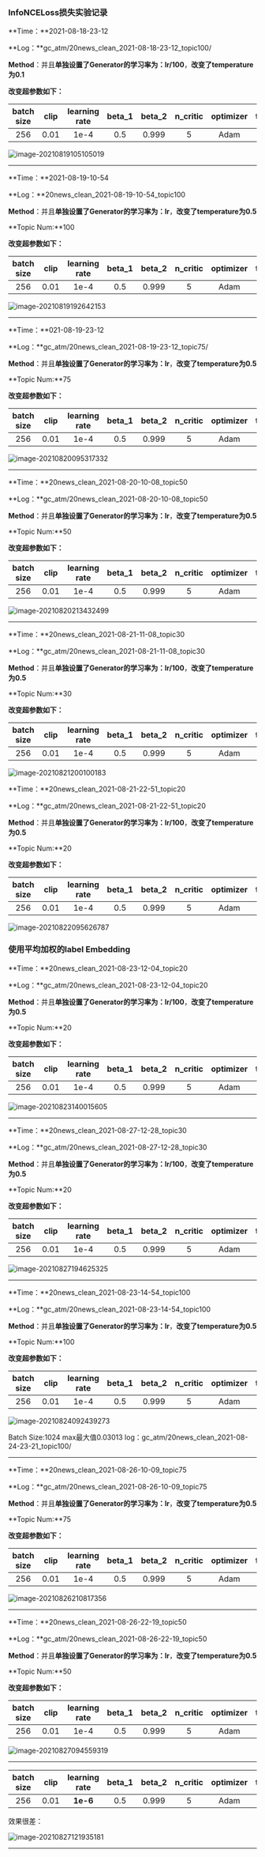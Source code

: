 ### InfoNCELoss损失实验记录

**Time：**2021-08-18-23-12

**Log：**gc_atm/20news_clean_2021-08-18-23-12_topic100/

**Method**：并且**单独设置了Generator的学习率为：lr/100**，**改变了temperature为0.1**

**改变超参数如下：**

| batch size | clip | learning rate | beta_1 | beta_2 | n_critic | optimizer | temperature |
| :--------: | :--: | :-----------: | :----: | :----: | :------: | :-------: | :---------: |
|    256     | 0.01 |     1e-4      |  0.5   | 0.999  |    5     |   Adam    |   **0.1**   |

![image-20210819105105019](https://gitee.com/yxbLovewy/my-pictures/raw/master/image-20210819105105019.png)

---

**Time：**2021-08-19-10-54

**Log：**20news_clean_2021-08-19-10-54_topic100

**Method**：并且**单独设置了Generator的学习率为：lr**，**改变了temperature为0.5**

**Topic Num:**100

**改变超参数如下：**

| batch size | clip | learning rate | beta_1 | beta_2 | n_critic | optimizer | temperature |
| :--------: | :--: | :-----------: | :----: | :----: | :------: | :-------: | :---------: |
|    256     | 0.01 |     1e-4      |  0.5   | 0.999  |    5     |   Adam    |   **0.5**   |

![image-20210819192642153](https://gitee.com/yxbLovewy/my-pictures/raw/master/image-20210819192642153.png)

---

**Time：**021-08-19-23-12

**Log：**gc_atm/20news_clean_2021-08-19-23-12_topic75/

**Method**：并且**单独设置了Generator的学习率为：lr**，**改变了temperature为0.5**

**Topic Num:**75

**改变超参数如下：**

| batch size | clip | learning rate | beta_1 | beta_2 | n_critic | optimizer | temperature |
| :--------: | :--: | :-----------: | :----: | :----: | :------: | :-------: | :---------: |
|    256     | 0.01 |     1e-4      |  0.5   | 0.999  |    5     |   Adam    |   **0.5**   |

![image-20210820095317332](https://gitee.com/yxbLovewy/my-pictures/raw/master/image-20210820095317332.png)

---

**Time：**20news_clean_2021-08-20-10-08_topic50

**Log：**gc_atm/20news_clean_2021-08-20-10-08_topic50

**Method**：并且**单独设置了Generator的学习率为：lr**，**改变了temperature为0.5**

**Topic Num:**50

**改变超参数如下：**

| batch size | clip | learning rate | beta_1 | beta_2 | n_critic | optimizer | temperature |
| :--------: | :--: | :-----------: | :----: | :----: | :------: | :-------: | :---------: |
|    256     | 0.01 |     1e-4      |  0.5   | 0.999  |    5     |   Adam    |   **0.5**   |

![image-20210820213432499](https://gitee.com/yxbLovewy/my-pictures/raw/master/image-20210820213432499.png)

---

**Time：**20news_clean_2021-08-21-11-08_topic30

**Log：**gc_atm/20news_clean_2021-08-21-11-08_topic30

**Method**：并且**单独设置了Generator的学习率为：lr/100**，**改变了temperature为0.5**

**Topic Num:**30

**改变超参数如下：**

| batch size | clip | learning rate | beta_1 | beta_2 | n_critic | optimizer | temperature |
| :--------: | :--: | :-----------: | :----: | :----: | :------: | :-------: | :---------: |
|    256     | 0.01 |     1e-4      |  0.5   | 0.999  |    5     |   Adam    |   **0.5**   |

![image-20210821200100183](https://gitee.com/yxbLovewy/my-pictures/raw/master/image-20210821200100183.png)

**Time：**20news_clean_2021-08-21-22-51_topic20

**Log：**gc_atm/20news_clean_2021-08-21-22-51_topic20

**Method**：并且**单独设置了Generator的学习率为：lr/100**，**改变了temperature为0.5**

**Topic Num:**20

**改变超参数如下：**

| batch size | clip | learning rate | beta_1 | beta_2 | n_critic | optimizer | temperature |
| :--------: | :--: | :-----------: | :----: | :----: | :------: | :-------: | :---------: |
|    256     | 0.01 |     1e-4      |  0.5   | 0.999  |    5     |   Adam    |   **0.5**   |

![image-20210822095626787](https://gitee.com/yxbLovewy/my-pictures/raw/master/image-20210822095626787.png)



### 使用平均加权的label Embedding

**Time：**20news_clean_2021-08-23-12-04_topic20

**Log：**gc_atm/20news_clean_2021-08-23-12-04_topic20

**Method**：并且**单独设置了Generator的学习率为：lr/100**，**改变了temperature为0.5**

**Topic Num:**20

**改变超参数如下：**

| batch size | clip | learning rate | beta_1 | beta_2 | n_critic | optimizer | temperature |
| :--------: | :--: | :-----------: | :----: | :----: | :------: | :-------: | :---------: |
|    256     | 0.01 |     1e-4      |  0.5   | 0.999  |    5     |   Adam    |   **0.5**   |

![image-20210823140015605](https://gitee.com/yxbLovewy/my-pictures/raw/master/image-20210823140015605.png)

---

**Time：**20news_clean_2021-08-27-12-28_topic30

**Log：**gc_atm/20news_clean_2021-08-27-12-28_topic30

**Method**：并且**单独设置了Generator的学习率为：lr/100**，**改变了temperature为0.5**

**Topic Num:**20

**改变超参数如下：**

| batch size | clip | learning rate | beta_1 | beta_2 | n_critic | optimizer | temperature |
| :--------: | :--: | :-----------: | :----: | :----: | :------: | :-------: | :---------: |
|    256     | 0.01 |     1e-4      |  0.5   | 0.999  |    5     |   Adam    |   **0.5**   |

![image-20210827194625325](https://gitee.com/yxbLovewy/my-pictures/raw/master/image-20210827194625325.png)

---

**Time：**20news_clean_2021-08-23-14-54_topic100

**Log：**gc_atm/20news_clean_2021-08-23-14-54_topic100

**Method**：并且**单独设置了Generator的学习率为：lr**，**改变了temperature为0.5**

**Topic Num:**100

**改变超参数如下：**

| batch size | clip | learning rate | beta_1 | beta_2 | n_critic | optimizer | temperature |
| :--------: | :--: | :-----------: | :----: | :----: | :------: | :-------: | :---------: |
|    256     | 0.01 |     1e-4      |  0.5   | 0.999  |    5     |   Adam    |   **0.5**   |

![image-20210824092439273](https://gitee.com/yxbLovewy/my-pictures/raw/master/image-20210824092439273.png)

Batch Size:1024  max最大值0.03013 log：gc_atm/20news_clean_2021-08-24-23-21_topic100/

---

**Time：**20news_clean_2021-08-26-10-09_topic75

**Log：**gc_atm/20news_clean_2021-08-26-10-09_topic75

**Method**：并且**单独设置了Generator的学习率为：lr**，**改变了temperature为0.5**

**Topic Num:**75

**改变超参数如下：**

| batch size | clip | learning rate | beta_1 | beta_2 | n_critic | optimizer | temperature |
| :--------: | :--: | :-----------: | :----: | :----: | :------: | :-------: | :---------: |
|    256     | 0.01 |     1e-4      |  0.5   | 0.999  |    5     |   Adam    |   **0.5**   |

![image-20210826210817356](https://gitee.com/yxbLovewy/my-pictures/raw/master/image-20210826210817356.png)

---

**Time：**20news_clean_2021-08-26-22-19_topic50

**Log：**gc_atm/20news_clean_2021-08-26-22-19_topic50

**Method**：并且**单独设置了Generator的学习率为：lr**，**改变了temperature为0.5**

**Topic Num:**50

**改变超参数如下：**

| batch size | clip | learning rate | beta_1 | beta_2 | n_critic | optimizer | temperature |
| :--------: | :--: | :-----------: | :----: | :----: | :------: | :-------: | :---------: |
|    256     | 0.01 |     1e-4      |  0.5   | 0.999  |    5     |   Adam    |   **0.5**   |

![image-20210827094559319](https://gitee.com/yxbLovewy/my-pictures/raw/master/image-20210827094559319.png)

---

| batch size | clip | learning rate | beta_1 | beta_2 | n_critic | optimizer | temperature |
| :--------: | :--: | :-----------: | :----: | :----: | :------: | :-------: | :---------: |
|    256     | 0.01 |   **1e-6**    |  0.5   | 0.999  |    5     |   Adam    |   **0.5**   |

效果很差：

![image-20210827121935181](https://gitee.com/yxbLovewy/my-pictures/raw/master/image-20210827121935181.png)

---

